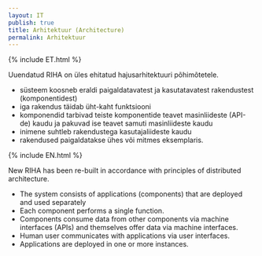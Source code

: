 ```yaml
---
layout: IT
publish: true
title: Arhitektuur (Architecture)
permalink: Arhitektuur
---
```


{% include ET.html %}

Uuendatud RIHA on üles ehitatud hajusarhitektuuri põhimõtetele.

<div class='teine'>
<ul>	
<li>süsteem koosneb eraldi paigaldatavatest ja kasutatavatest rakendustest (komponentidest)</li>
<li>iga rakendus täidab üht-kaht funktsiooni</li>
<li>komponendid tarbivad teiste komponentide teavet masinliideste (API-de) kaudu ja pakuvad ise teavet samuti masinliideste kaudu</li>
<li>inimene suhtleb rakendustega kasutajaliideste kaudu</li>
<li>rakendused paigaldatakse ühes või mitmes eksemplaris.</li>
</ul>
</div>

{% include EN.html %}

New RIHA has been re-built in accordance with principles of distributed architecture.

<div class='teine'>
<ul>	
<li>The system consists of applications (components) that are deployed and used separately</li>
<li>Each component performs a single function.</li>
<li>Components consume data from other components via machine interfaces (APIs) and themselves offer data via machine interfaces.</li>
<li>Human user communicates with applications via user interfaces.</li>
<li>Applications are deployed in one or more instances.</li>
</ul>
</div>